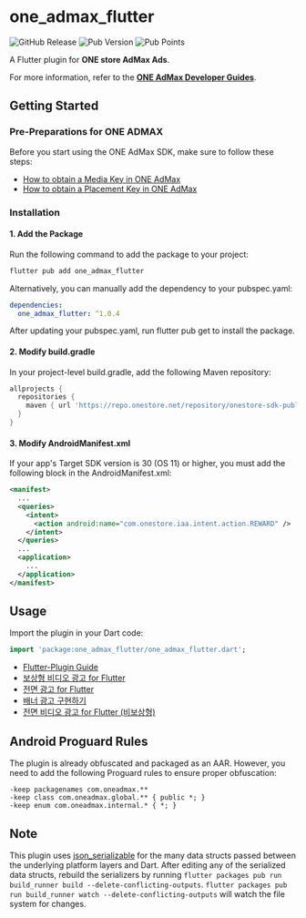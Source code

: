 # one_admax_flutter

![GitHub Release](https://img.shields.io/github/v/release/ONE-AdMax/ONEAdMax-Flutter)
![Pub Version](https://img.shields.io/pub/v/one_admax_flutter)
![Pub Points](https://img.shields.io/pub/points/one_admax_flutter)

A Flutter plugin for **ONE store AdMax Ads**.

For more information, refer to the [**ONE AdMax Developer Guides**](https://one-admax-organization.gitbook.io/one-admax-sdk).

## Getting Started

### Pre-Preparations for ONE ADMAX

Before you start using the ONE AdMax SDK, make sure to follow these steps:

- [How to obtain a Media Key in ONE AdMax](https://one-admax-organization.gitbook.io/one-admax-sdk/01.)
- [How to obtain a Placement Key in ONE AdMax](https://one-admax-organization.gitbook.io/one-admax-sdk/02.)

### Installation

#### 1. Add the Package

Run the following command to add the package to your project:

```bash
flutter pub add one_admax_flutter
```

Alternatively, you can manually add the dependency to your pubspec.yaml:

```yaml
dependencies:
  one_admax_flutter: ^1.0.4

```

After updating your pubspec.yaml, run flutter pub get to install the package.

#### 2. Modify build.gradle
In your project-level build.gradle, add the following Maven repository:

```groovy
allprojects {
  repositories {
    maven { url 'https://repo.onestore.net/repository/onestore-sdk-public' }
  }
}

```

#### 3. Modify AndroidManifest.xml
If your app's Target SDK version is 30 (OS 11) or higher, you must add the following <queries> block in the AndroidManifest.xml:
```xml
<manifest>
  ...
  <queries>
    <intent>
      <action android:name="com.onestore.iaa.intent.action.REWARD" />
    </intent>
  </queries>
  ...
  <application>
    ...
  </application>
</manifest>
```

## Usage
Import the plugin in your Dart code:
```dart
import 'package:one_admax_flutter/one_admax_flutter.dart';
```
- [Flutter-Plugin Guide](https://one-admax-organization.gitbook.io/one-admax-sdk/05.-flutter-plugin-guide)
- [보상형 비디오 광고 for Flutter](https://one-admax-organization.gitbook.io/one-admax-sdk/05.-flutter-plugin-guide/5-1.-for-flutter)
- [전면 광고 for Flutter](https://one-admax-organization.gitbook.io/one-admax-sdk/05.-flutter-plugin-guide/interstitial)
- [배너 광고 구현하기](https://one-admax-organization.gitbook.io/one-admax-sdk/05.-flutter-plugin-guide/5-3.)
- [전면 비디오 광고 for Flutter (비보상형)](https://one-admax-organization.gitbook.io/one-admax-sdk/05.-flutter-plugin-guide/5-4.-for-flutter)

## Android Proguard Rules

The plugin is already obfuscated and packaged as an AAR. However, you need to add the following Proguard rules to ensure proper obfuscation:

```text
-keep packagenames com.oneadmax.**
-keep class com.oneadmax.global.** { public *; }
-keep enum com.oneadmax.internal.* { *; }

```

## Note

This plugin uses [json_serializable](https://pub.dev/packages/json_serializable) for the many data structs passed between the underlying platform layers and Dart.
After editing any of the serialized data structs, rebuild the serializers by running
`flutter packages pub run build_runner build --delete-conflicting-outputs`.
`flutter packages pub run build_runner watch --delete-conflicting-outputs` will watch the file system for changes.
